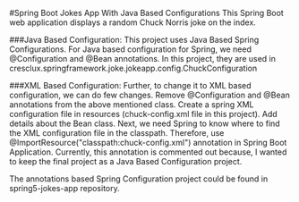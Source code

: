 #Spring Boot Jokes App With Java Based Configurations
This Spring Boot web application displays a random Chuck Norris joke on the index.

###Java Based Configuration:
This project uses Java Based Spring Configurations. 
For Java based configuration for Spring, we need @Configuration and @Bean annotations.
In this project, they are used in cresclux.springframework.joke.jokeapp.config.ChuckConfiguration

###XML Based Configuration:
Further, to change it to XML based configuration, we can do few changes. Remove @Configuration and 
@Bean annotations from the above mentioned class. 
Create a spring XML configuration file in resources (chuck-config.xml file in this project). 
Add details about the Bean class.
    <bean name="chuckNorrisQuotes" class="guru.springframework.norris.chuck.ChuckNorrisQuotes"></bean>
Next, we need Spring to know where to find the XML configuration file in the classpath.
Therefore, use @ImportResource("classpath:chuck-config.xml") annotation in Spring Boot Application.
Currently, this annotation is commented out because, I wanted to keep the final project as a Java Based 
Configuration project.

The annotations based Spring Configuration project could be found in spring5-jokes-app repository.

